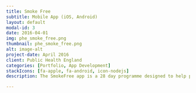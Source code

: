 ```yaml
---
title: Smoke Free
subtitle: Mobile App (iOS, Android)
layout: default
modal-id: 3
date: 2016-04-01
img: phe_smoke_free.png
thumbnail: phe_smoke_free.png
alt: image-alt
project-date: April 2016
client: Public Health England
categories: [Portfolio, App Development]
stackIcons: [fa-apple, fa-android, icon-nodejs]
description: The SmokeFree app is a 28 day programme designed to help people quit smoking.

---
```

